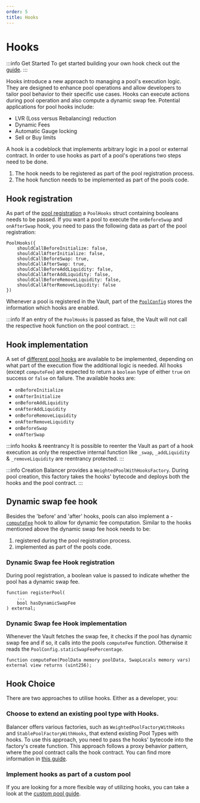 ```yaml
---
order: 5
title: Hooks
---
```

# Hooks

:::info Get Started
To get started building your own hook check out the [guide](../developer-guides/extend-existing-pool-type-using-hooks.md).
:::

Hooks introduce a new approach to managing a pool's execution logic. They are designed to enhance pool operations and allow developers to tailor pool behavior to their specific use cases. Hooks can execute actions during pool operation and also compute a dynamic swap fee. Potential applications for pool hooks include:
- LVR (Loss versus Rebalancing) reduction 
- Dynamic Fees
- Automatic Gauge locking
- Sell or Buy limits


A hook is a codeblock that implements arbitrary logic in a pool or external contract. In order to use hooks as part of a pool's operations two steps need to be done.

1. The hook needs to be registered as part of the pool registration process.
2. The hook function needs to be implemented as part of the pools code.

## Hook registration

As part of the [pool registration](https://github.com/balancer/balancer-v3-monorepo/blob/c83f20770c21b8f470af0a64c6368e57439e3a5b/pkg/interfaces/contracts/vault/IVaultExtension.sol#L84) a `PoolHooks` struct containing booleans needs to be passed. If you want a pool to execute the `onBeforeSwap` and `onAfterSwap` hook, you need to pass the following data as part of the pool registration:
```solidity
PoolHooks({
    shouldCallBeforeInitialize: false,
    shouldCallAfterInitialize: false,
    shouldCallBeforeSwap: true,
    shouldCallAfterSwap: true,
    shouldCallBeforeAddLiquidity: false,
    shouldCallAfterAddLiquidity: false,
    shouldCallBeforeRemoveLiquidity: false,
    shouldCallAfterRemoveLiquidity: false
})
```

Whenever a pool is registered in the Vault, part of the [`PoolConfig`](https://github.com/balancer/balancer-v3-monorepo/blob/main/pkg/interfaces/contracts/vault/VaultTypes.sol#L26-L37) stores the information which hooks are enabled.

:::info
If an entry of the `PoolHooks` is passed as false, the Vault will not call the respective hook function on the pool contract.
:::

## Hook implementation


A set of [different pool hooks](https://github.com/balancer/balancer-v3-monorepo/blob/main/pkg/interfaces/contracts/vault/IPoolHooks.sol) are available to be implemented, depending on what part of the execution flow the additional logic is needed. All hooks (except `computeFee`) are expected to return a `boolean` type of either `true` on success or `false` on failure. The available hooks are:

- `onBeforeInitialize`
- `onAfterInitialize`
- `onBeforeAddLiquidity`
- `onAfterAddLiquidity`
- `onBeforeRemoveLiquidity`
- `onAfterRemoveLiquidity`
- `onBeforeSwap`
- `onAfterSwap`

:::info hooks & reentrancy
It is possible to reenter the Vault as part of a hook execution as only the respective internal function like `_swap`, `_addLiquidity` & `_removeLiquidity` are reentrancy protected.
:::

:::info Creation
Balancer provides a `WeightedPoolWithHooksFactory`. During pool creation, this factory takes the hooks' bytecode and deploys both the hooks and the pool contract.
:::

## Dynamic swap fee hook
Besides the 'before' and 'after' hooks, pools can also implement a - [`computeFee`](/concepts/pools/dynamic-swap-fees.html) hook to allow for dynamic fee computation. Similar to the hooks mentioned above the dynamic swap fee hook needs to be:
1. registered during the pool registration process.
2. implemented as part of the pools code.

### Dynamic Swap fee Hook registration
During pool registration, a boolean value is passed to indicate whether the pool has a dynamic swap fee.
```solidity
function registerPool(
    ...
    bool hasDynamicSwapFee
) external;
```

### Dynamic Swap fee Hook implementation
Whenever the Vault fetches the swap fee, it checks if the pool has dynamic swap fee and if so, it calls into the pools `computeFee` function. Otherwise it reads the `PoolConfig.staticSwapFeePercentage`.

```solidity
function computeFee(PoolData memory poolData, SwapLocals memory vars) external view returns (uint256);
```

## Hook Choice

There are two approaches to utilise hooks. Either as a developer, you:

### Choose to extend an existing pool type with Hooks.
Balancer offers various factories, such as `WeightedPoolFactoryWithHooks` and `StablePoolFactoryWithHooks`, that extend existing Pool Types with hooks. To use this approach, you need to pass the hooks' bytecode into the factory's create function. This approach follows a proxy behavior pattern, where the pool contract calls the hook contract. You can find more information in [this guide](/concepts/developer-guides/extend-existing-pool-type-using-hooks.html).

### Implement hooks as part of a custom pool

If you are looking for a more flexible way of utilizing hooks, you can take a look at the [custom pool guide](/concepts/developer-guides/create-custom-amm-with-novel-invariant.html).




